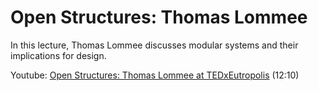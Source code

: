# Open Structures: Thomas Lommee

In this lecture, Thomas Lommee discusses modular systems and their implications for design.

Youtube: [Open Structures: Thomas Lommee at TEDxEutropolis](https://www.youtube.com/watch?v=5FXTlOytJRI) \(12:10\)

